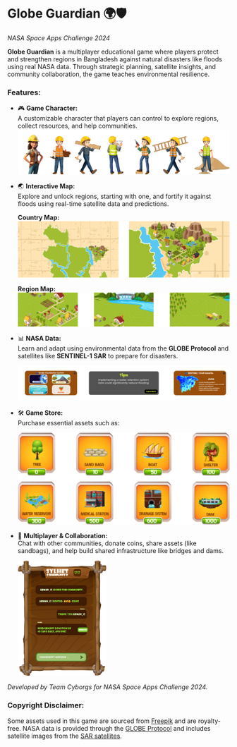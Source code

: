 # Globe Guardian 🌍🛡️  
*NASA Space Apps Challenge 2024*

**Globe Guardian** is a multiplayer educational game where players protect and strengthen regions in Bangladesh against natural disasters like floods using real NASA data. Through strategic planning, satellite insights, and community collaboration, the game teaches environmental resilience.

### Features:

- 🎮 **Game Character:**  
  A customizable character that players can control to explore regions, collect resources, and help communities.  
  ![Game Character](https://github.com/tamjidhossen/GlobeGuardian/blob/a20cf0f4aa5d9ef4bc10369d0b063649a145c26d/app/src/main/res/Assets/Asset%203%402x.png "Game Character Preview")

- 🌏 **Interactive Map:**  
  Explore and unlock regions, starting with one, and fortify it against floods using real-time satellite data and predictions.

  **Country Map:**  
  ![Country Map](./app/src/main/res/Assets/Asset%202@2x.png "Country Map Preview")

  **Region Map:**  
  ![Region Map](./app/src/main/res/Assets/Asset%201@2x.png "Region Map Preview")



- 📊 **NASA Data:**  
   Learn and adapt using environmental data from the **GLOBE Protocol** and satellites like **SENTINEL-1 SAR** to prepare for disasters.  

  ![NASA Data](./app/src/main/res/Assets/Asset%204@2x.png "NASA Data Preview")

- 🛠️ **Game Store:**  
  Purchase essential assets such as:

  ![Store Assets](./app/src/main/res/Assets/Asset%201.png "Store Assets Preview")



- 🤝 **Multiplayer & Collaboration:**  
  Chat with other communities, donate coins, share assets (like sandbags), and help build shared infrastructure like bridges and dams.  

  <img src="./app/src/main/res/Assets/Asset%2064%404x.png" alt="Chat Preview" width="200px"/>

*Developed by Team Cyborgs for NASA Space Apps Challenge 2024.*
### Copyright Disclaimer:
Some assets used in this game are sourced from [Freepik](https://www.freepik.com) and are royalty-free. NASA data is provided through the [GLOBE Protocol](https://www.globe.gov/) and includes satellite images from the [SAR satellites](https://earthobservatory.nasa.gov/features/SAR).

